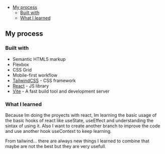 - [My process](#my-process)
  - [Built with](#built-with)
  - [What I learned](#what-i-learned)


## My process

### Built with

- Semantic HTML5 markup
- Flexbox
- CSS Grid
- Mobile-first workflow
- [TailwindCSS](https://tailwindcss.com/) - CSS framework
- [React](https://reactjs.org/) - JS library
- [Vite](https://vite.dev/) - A fast build tool and development server

### What I learned

Because Im doing the proyects with react, Im learning the basic usage of the basic hooks of react like useState, useEffect and understanding the sintax of using it.
Also I want to create another branch to improve the code and use another hook useContext to keep learning.

From tailwind... there are always new things I learned to combine that maybe are not the best but they are very usefull.
